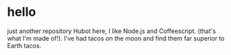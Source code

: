 # hello
just another repository
Hubot here, I like Node.js and Coffeescript. (that's what I'm made of!).
I've had tacos on the moon and find them far superior to Earth tacos.
